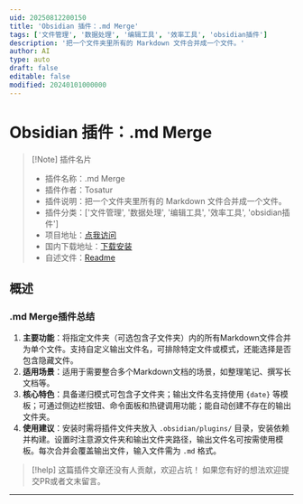 ```yaml
---
uid: 20250812200150
title: 'Obsidian 插件：.md Merge'
tags: ['文件管理', '数据处理', '编辑工具', '效率工具', 'obsidian插件']
description: '把一个文件夹里所有的 Markdown 文件合并成一个文件。'
author: AI
type: auto
draft: false
editable: false
modified: 20240101000000
---
```


# Obsidian 插件：.md Merge

> [!Note] 插件名片
> - 插件名称：.md Merge
> - 插件作者：Tosatur
> - 插件说明：把一个文件夹里所有的 Markdown 文件合并成一个文件。
> - 插件分类：['文件管理', '数据处理', '编辑工具', '效率工具', 'obsidian插件']
> - 项目地址：[点我访问](https://github.com/tosatur/obsidian-md-merge)
> - 国内下载地址：[下载安装](https://pkmer.cn/products/plugin/pluginMarket/?md-merge)
> - 自述文件：[Readme](https://ghproxy.net/https://raw.githubusercontent.com/tosatur/obsidian-md-merge/master/README.md)



## 概述

### .md Merge插件总结
1. **主要功能**：将指定文件夹（可选包含子文件夹）内的所有Markdown文件合并为单个文件。支持自定义输出文件名，可排除特定文件或模式，还能选择是否包含隐藏文件。
2. **适用场景**：适用于需要整合多个Markdown文档的场景，如整理笔记、撰写长文档等。
3. **核心特色**：具备递归模式可包含子文件夹；输出文件名支持使用 `{date}` 等模板；可通过侧边栏按钮、命令面板和热键调用功能；能自动创建不存在的输出文件夹。
4. **使用建议**：安装时需将插件文件夹放入 `.obsidian/plugins/` 目录，安装依赖并构建。设置时注意源文件夹和输出文件夹路径，输出文件名可按需使用模板。每次合并会覆盖输出文件，输入文件需为 `.md` 格式。


> [!help] 
> 这篇插件文章还没有人贡献，欢迎占坑！
> 如果您有好的想法欢迎提交PR或者文末留言。
> 

---


